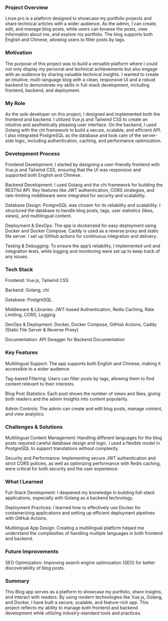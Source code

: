 ### Project Overview

Linze.pro is a platform designed to showcase my portfolio projects and share technical articles with a wider audience. As the admin, I can create, edit, and manage blog posts, while users can browse the posts, view information about me, and explore my portfolio. The blog supports both English and Chinese, allowing users to filter posts by tags.

### Motivation

The purpose of this project was to build a versatile platform where I could not only display my personal and technical achievements but also engage with an audience by sharing valuable technical insights. I wanted to create an intuitive, multi-language blog with a clean, responsive UI and a robust backend to demonstrate my skills in full-stack development, including frontend, backend, and deployment.

### My Role

As the sole developer on this project, I designed and implemented both the frontend and backend. I utilized Vue.js and Tailwind CSS to create an intuitive and aesthetically pleasing user interface. On the backend, I used Golang with the chi framework to build a secure, scalable, and efficient API. I also integrated PostgreSQL as the database and took care of the server-side logic, including authentication, caching, and performance optimization.

### Development Process

Frontend Development: I started by designing a user-friendly frontend with Vue.js and Tailwind CSS, ensuring that the UI was responsive and supported both English and Chinese.

Backend Development: I used Golang and the chi framework for building the RESTful API. Key features like JWT authentication, CORS strategies, and rate-limiting middleware were integrated for security and scalability.

Database Design: PostgreSQL was chosen for its reliability and scalability. I structured the database to handle blog posts, tags, user statistics (likes, views), and multilingual content.

Deployment & DevOps: The app is dockerized for easy deployment using Docker and Docker Compose. Caddy is used as a reverse proxy and static file server. I set up GitHub actions for continuous integration and delivery.

Testing & Debugging: To ensure the app’s reliability, I implemented unit and integration tests, while logging and monitoring were set up to keep track of any issues.

### Tech Stack

Frontend: Vue.js, Tailwind CSS

Backend: Golang, chi

Database: PostgreSQL

Middleware & Libraries: JWT-based Authentication, Redis Caching, Rate Limiting, CORS, Logging

DevOps & Deployment: Docker, Docker Compose, GitHub Actions, Caddy (Static File Server & Reverse Proxy)

Documentation: API Swagger for Backend Documentation

### Key Features

Multilingual Support: The app supports both English and Chinese, making it accessible to a wider audience.

Tag-based Filtering: Users can filter posts by tags, allowing them to find content relevant to their interests.

Blog Post Statistics: Each post shows the number of views and likes, giving both readers and the admin insights into content popularity.

Admin Controls: The admin can create and edit blog posts, manage content, and view analytics.

### Challenges & Solutions

Multilingual Content Management: Handling different languages for the blog posts required careful database design and logic. I used a flexible model in PostgreSQL to support translations without complexity.

Security and Performance: Implementing secure JWT authentication and strict CORS policies, as well as optimizing performance with Redis caching, were critical for both security and the user experience.

### What I Learned

Full-Stack Development: I deepened my knowledge in building full-stack applications, especially with Golang as a backend technology.

Deployment Practices: I learned how to effectively use Docker for containerizing applications and setting up efficient deployment pipelines with GitHub Actions.

Multilingual App Design: Creating a multilingual platform helped me understand the complexities of handling multiple languages in both frontend and backend.

### Future Improvements

SEO Optimization: Improving search engine optimization (SEO) for better discoverability of blog posts.

### Summary

This Blog app serves as a platform to showcase my portfolio, share insights, and interact with readers. By using modern technologies like Vue.js, Golang, and Docker, I have built a secure, scalable, and feature-rich app. This project reflects my ability to manage both frontend and backend development while utilizing industry-standard tools and practices.

